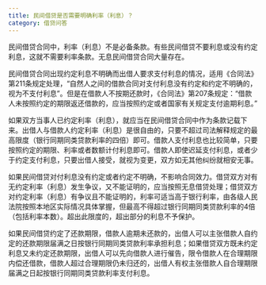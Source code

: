```yaml
---
title: 民间借贷是否需要明确利率（利息）？
category: 借贷问答
---
```


民间借贷合同中，利率（利息）不是必备条款。有些民间借贷不要利息或没有约定利息，这就不需要利率条款。无息民间借贷合同大量存在。

民间借贷合同出现约定利息不明确而出借人要求支付利息的情况，适用《合同法》第211条规定处理，“自然人之间的借款合同对支付利息没有约定和约定不明确的，视为不支付利息”。但是在借款人不按期还款时，《合同法》第207条规定：“借款人未按照约定的期限返还借款的，应当按照约定或者国家有关规定支付逾期利息。”

如果双方当事人已约定利率（利息），就应当在民间借贷合同中作为条款记载下来。出借人与借款人约定利率（利息）是很自由的，只要不超过司法解释规定的最高限度（银行同期同类贷款利率的四倍）即可。借款人支付利息也比较简单，只要按照约定的期限、利率或者数额计付利息即可。借款人即使迟延支付利息，或者少于约定支付利息，只要出借人接受，就视为变更，双方如无其他纠纷就相安无事。

如果民间借贷对付利息没有约定或者约定不明确，不影响合同效力。借贷双方对有无约定利率（利息）发生争议，又不能证明的，应当按照无息借贷处理；借贷双方对约定利率（利息）有争议且不能证明的，利率可适当高于银行利率，由各级人民法院按照本地区实际情况具体掌握，但最高不得超过银行同期同类贷款利率的4倍（包括利率本数）。超出此限度的，超出部分的利息不予保护。

如果民间借贷约定了还款期限，借款人逾期未还款的，出借人可以主张借款人自约定的还款期限届满之日按银行同期同类贷款利率承担利息；如果借贷双方既未约定利息又未约定还款期限，出借人可以先向借款人进行催告，限令借款人在合理期限内偿还借款，借款人超过合理期限仍未归还的，出借人有权主张借款人自合理期限届满之日起按银行同期同类贷款利率支付利息。

